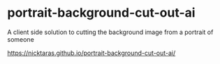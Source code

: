 # portrait-background-cut-out-ai
A client side solution to cutting the background image from a portrait of someone 


https://nicktaras.github.io/portrait-background-cut-out-ai/
